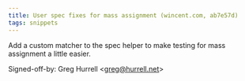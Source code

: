 ```yaml
---
title: User spec fixes for mass assignment (wincent.com, ab7e57d)
tags: snippets
---
```


Add a custom matcher to the spec helper to make testing for mass assignment a little easier.

Signed-off-by: Greg Hurrell &lt;greg@hurrell.net&gt;
